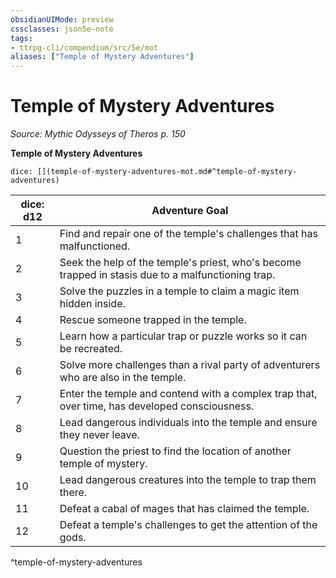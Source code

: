 ```yaml
---
obsidianUIMode: preview
cssclasses: json5e-note
tags:
- ttrpg-cli/compendium/src/5e/mot
aliases: ["Temple of Mystery Adventures"]
---
```

# Temple of Mystery Adventures
*Source: Mythic Odysseys of Theros p. 150* 

**Temple of Mystery Adventures**

`dice: [](temple-of-mystery-adventures-mot.md#^temple-of-mystery-adventures)`

| dice: d12 | Adventure Goal |
|-----------|----------------|
| 1 | Find and repair one of the temple's challenges that has malfunctioned. |
| 2 | Seek the help of the temple's priest, who's become trapped in stasis due to a malfunctioning trap. |
| 3 | Solve the puzzles in a temple to claim a magic item hidden inside. |
| 4 | Rescue someone trapped in the temple. |
| 5 | Learn how a particular trap or puzzle works so it can be recreated. |
| 6 | Solve more challenges than a rival party of adventurers who are also in the temple. |
| 7 | Enter the temple and contend with a complex trap that, over time, has developed consciousness. |
| 8 | Lead dangerous individuals into the temple and ensure they never leave. |
| 9 | Question the priest to find the location of another temple of mystery. |
| 10 | Lead dangerous creatures into the temple to trap them there. |
| 11 | Defeat a cabal of mages that has claimed the temple. |
| 12 | Defeat a temple's challenges to get the attention of the gods. |
^temple-of-mystery-adventures